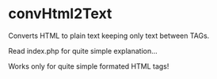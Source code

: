 # convHtml2Text

Converts HTML to plain text keeping only text between TAGs.

Read index.php for quite simple explanation...

Works only for quite simple formated HTML tags!
